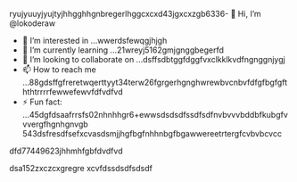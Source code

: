 ryujyuuyjyujtyjhhgghhgnbregerlhggcxcxd43jgxcxzgb6336- 👋 Hi, I’m @lokoderaw
- 👀 I’m interested in ...wwerdsfewqgjhjgh
- 🌱 I’m currently learning ...21wreyj5162gmjgnggbegerfd
- 💞️ I’m looking to collaborate on ...dsffsdbtggfdggfvxclkklkvdfngnggnjygj
- 📫 How to reach me ...88gdsffgfreretwqerttyyt34terw26fgrgerhgnghwrewbvcnbvfdfgfbgfgfththtrrrrfewwefewvfdfvdfvd
- ⚡ Fun fact: ...45dgfdsaafrrsfs02nhnhhgr6+ewwsdsdsdfssdfsdfnvbvvvbddbfkubgfvvvergfhgnhgnvgb
543dsfresdfsefxcvasdsmjjhgfbgfnhhnbgfbgawwereetrtergfcvbvbcvcc
<!---2rht52.nhggfbfgbewewewdjhjhjmhdvcxxxjfhgfgererjtjtyh95623cbvcvb
lokoderaw/lokoderaw is a ✨ special ✨ repository because its `README.md` (this file) appears onfff your GitHub profile456456.hxccxvfgrfrferedfdfvytytwerxcvvxcnm
53--->dfd77449623jhhmhfgbfdvdfvd
dsa152zxczcxgregre
xcvfdssdsdfsdsdf
